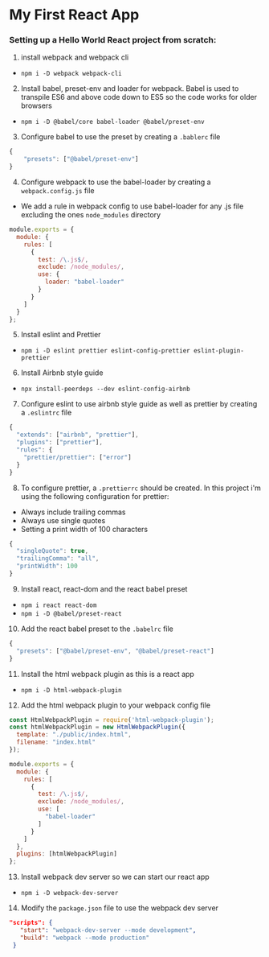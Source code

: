 # My First React App
### Setting up a Hello World React project from scratch:
1. install webpack and webpack cli 
* `npm i -D webpack webpack-cli`
2. Install babel, preset-env and loader for webpack. Babel is used to transpile ES6 and above code down to ES5 so the code works for older browsers
* `npm i -D @babel/core babel-loader @babel/preset-env`
3. Configure babel to use the preset by creating a `.bablerc` file

```javascript
{
    "presets": ["@babel/preset-env"]
}
 ````
 4. Configure webpack to use the babel-loader by creating a `webpack.config.js` file
* We add a rule in webpack config to use babel-loader for any .js file excluding the ones `node_modules` directory
 ````javascript
 module.exports = {
   module: {
     rules: [
       {
         test: /\.js$/,
         exclude: /node_modules/,
         use: {
           loader: "babel-loader"
         }
       }
     ]
   }
 };
 ````
 5. Install eslint and Prettier
 * `npm i -D eslint prettier eslint-config-prettier eslint-plugin-prettier`
 6. Install Airbnb style guide
 * `npx install-peerdeps --dev eslint-config-airbnb`
 7. Configure eslint to use airbnb style guide as well as prettier by creating a `.eslintrc` file
 ````javascript
 {
   "extends": ["airbnb", "prettier"],
   "plugins": ["prettier"],
   "rules": {
     "prettier/prettier": ["error"]
   }
 }
 ````
 8. To configure prettier, a `.prettierrc` should be created. In this project i'm using the following configuration for prettier:
 * Always include trailing commas
 * Always use single quotes
 * Setting a print width of 100 characters
 ````javascript
 {
   "singleQuote": true,
   "trailingComma": "all",
   "printWidth": 100
 }
 ````
 9. Install react, react-dom and the react babel preset
 * `npm i react react-dom`
 * `npm i -D @babel/preset-react`
 10. Add the react babel preset to the `.babelrc` file
 ````javascript
 {
   "presets": ["@babel/preset-env", "@babel/preset-react"]
 }
 ````
 11. Install the html webpack plugin as this is a react app
 * `npm i -D html-webpack-plugin`
 12. Add the html webpack plugin to your webpack config file
 ````javascript
 const HtmlWebpackPlugin = require('html-webpack-plugin');
 const htmlWebpackPlugin = new HtmlWebpackPlugin({
   template: "./public/index.html",
   filename: "index.html"
 });
 
 module.exports = {
   module: {
     rules: [
       {
         test: /\.js$/,
         exclude: /node_modules/,
         use: [
           "babel-loader"
         ]
       }
     ]
   },
   plugins: [htmlWebpackPlugin]
 };
 ````
 13. Install webpack dev server so we can start our react app
 * `npm i -D webpack-dev-server`
 14. Modify the `package.json` file to use the webpack dev server
 ````json
"scripts": {
    "start": "webpack-dev-server --mode development",
    "build": "webpack --mode production"
  }
 ```` 